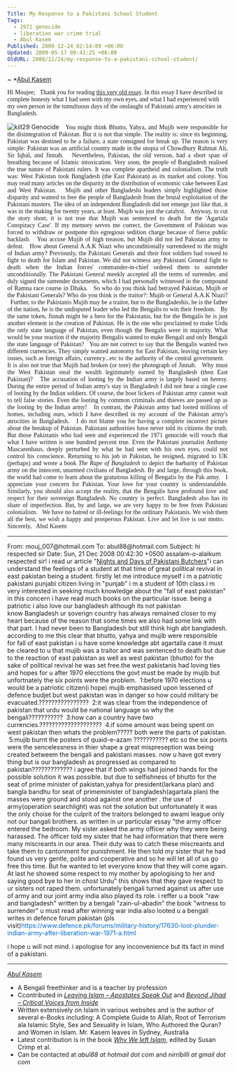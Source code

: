 ```yaml
---
Title: My Response to a Pakistani School Student
Tags:
  - 1971 genocide
  - liberation war crime trial
  - Abul Kasem
Published: 2008-12-24 02:14:09 +06:00
Updated: 2009-05-17 09:41:25 +06:00
OldURL: 2008/12/24/my-response-to-a-pakistani-school-student/
---
```


~ *[Abul Kasem](https://gold.mukto-mona.com/Articles/kasem/index.html) 

<font face="Verdana">Hi Moujee;
 
Thank you for reading <a href="https://avijit.humanists.net/26th_march/nights_and_days.htm">this very old essay</a>. In this essay I have described in complete honesty what I had seen with my own eyes, and what I had experienced with my own person in the tumultuous days of the onslaught of Pakistani army's atrocities in Bangladesh. </font>

<p align="justify"><img src="https://genocidebangladesh.org/wp-content/uploads/2007/12/kill29.jpg" alt="kill29 Genocide" title="kill29 Genocide" /><font face="Verdana">
 
You might think Bhutto, Yahya, and Mujib were responsible for the disintegration of Pakistan. But it is not that simple. The reality is: since its beginning, Pakistan was destined to be a failure, a state consigned for break up. The reason is very simple: Pakistan was an artificial country made in the utopia of Chowdhury Rahmat Ali, Sir Iqbal, and Jinnah.
 
Nevertheless, Pakistan, the old version, had a short span of breathing because of Islamic intoxication. Very soon, the people of Bangladesh realised the true nature of Pakistani rulers. It was complete apartheid and colonialism. The truth was: West Pakistan took Bangladesh (the East Pakistan) as its market and colony. You may read many articles on the disparity in the distribution of economic cake between East and West Pakistan.
 
Mujib and other Bangladeshi leaders simply highlighted those disparity and wanted to free the people of Bangladesh from the brutal exploitation of the Pakistani masters. The idea of an independent Bangladesh did not emerge just like that, it was in the making for twenty years, at least. Mujib was just the catalyst.
 
Anyway, to cut the story short, it is not true that Mujib was sentenced to death for the 'Agartala Conspiracy Case'. If my memory serves me correct, the Government of Pakistan was forced to withdraw or postpone this egregious sedition charge because of fierce public backlash.
 
You accuse Mujib of high treason, but Mujib did not led Pakistan army to defeat.
 
How about General A.A.K Niazi who unconditionally surrendered to the might of Indian army? Previously, the Pakistani Generals and their foot soldiers had vowed to fight to death for Islam and Pakistan. We did not witness any Pakistani General fight to death when the Indian forces' commander-in-chief ordered them to surrender unconditionally. The Pakistani General meekly accepted all the terms of surrender, and duly signed the surrender documents, which I had personally witnessed in the compound of Ramna race course in Dhaka.
 
So who do you think had betrayed Pakistan, Mujib or the Pakistani Generals? Who do you think is the traitor?: Mujib or General A.A.K Niazi?
 
Further, to the Pakistanis Mujib may be a traitor, but to the Bangladeshis, he is the father of the nation, he is the undisputed leader who led the Bengalis to win their freedom.
 
By the same token, Jinnah might be a hero for the Pakistanis, but for the Bengalis he is just another element in the creation of Pakistan. He is the one who proclaimed to make Urdu the only state language of Pakistan, even though the Bengalis were in majority. What would be your reaction if the majority Bengalis wanted to make Bengali and only Bengali the state language of Pakistan?
 
You are not correct to say that the Bengalis wanted two different currencies. They simply wanted autonomy for East Pakistan, leaving certain key issues, such as foreign affairs, currency...etc to the authority of the central government.
 
It is also not true that Mujib had broken (or tore) the photograph of Jinnah.
 
Why must the West Pakistan steal the wealth legitimately earned by Bangladesh (then East Pakistan)?
 
The accusation of looting by the Indian army is largely based on heresy. During the entire period of Indian army's stay in Bangladesh I did not hear a single case of looting by the Indian soldiers. Of course, the boot lickers of Pakistan army cannot wait to tell false stories. Even the looting by common criminals and thieves are passed up as the looting by the Indian army!
 
In contrast, the Pakistan army had looted millions of homes, including ours, which I have described in my account of the Pakistan army's atrocities in Bangladesh.
 
I do not blame you for having a complete incorrect picture about the breakup of Pakistan. Pakistani authorities have never told its citizens the truth. But those Pakistanis who had seen and experienced the 1971 genocide will vouch that what I have written is one hundred percent true. Even the Pakistani journalist Anthony Mascarenhaus, deeply perturbed by what he had seen with his own eyes, could not control his conscience. Returning to his job in Pakistan, he resigned, migrated to UK (perhaps) and wrote a book <em>The Rape of Bangladesh</em> to depict the barbarity of Pakistan army on the innocent, unarmed civilians of Bangladesh. By and large, through this book, the world had come to learn about the gratuitous killing of Bengalis by the Pak army.
 
I appreciate your concern for Pakistan. Your love for your country is understandable. Similarly, you should also accept the reality, that the Bengalis have profound love and respect for their sovereign Bangladesh. No country is perfect. Bangladesh also has its share of imperfection. But, by and large, we are very happy to be free from Pakistani colonialism.
 
We have no hatred or ill-feelings for the ordinary Pakistanis. We wish them all the best, we wish a happy and prosperous Pakistan. Live and let live is our motto.
 
Sincerely,
 
Abul Kasem</font>

<hr id="EC_stopSpelling" />From: mouj_007@hotmail.com
To: abul88@hotmail.com
Subject: hi respected sir
Date: Sun, 21 Dec 2008 00:42:30 +0500 <style>     #yiv1994784997 .ExternalClass .EC_hmmessage P {padding:0px;} #yiv1994784997 .ExternalClass body.EC_hmmessage {font-size:10pt;font-family:Verdana;}</style>assalam-o-alaikum
respected sir!
i read ur article "<a href="https://humanists.net/avijit/26th_march/nights_and_days.htm">Nights and Days of Pakistani Butchers</a>"i can understand the feelings of a student at that time of great political revival in east pakistan being a student.
firstly let me introduce myself i m a patriotic pakistani punjabi citizen living in "punjab" i m a student of 10th class.i m very interested in seeking much knowledge about the "fall of east pakistan" in this concern i have read much books on the particular issue. being a patriotic i also love our bangladesh although its not pakistan know Bangladesh ur soverign country has always remained closer to my heart because of the reason that some times we also had some link with that part. I had never been to Bangladesh but still think high abt bangladesh.
according to me this clear that bhutto, yahya and mujib were responsible for fall of east pakistan i u have some knowledge abt agartalla case it must be cleared to u that mujib was a traitor and was sentenced to death but due to the reaction of east pakistan as well as west pakistan (bhutto) for the sake of political revival he was set free.the west pakistanis had loving ties and hopes for u after 1970 elecctions the govt must be made by mujib but unfortnately the six points were the problem.
 1:before 1970 elections u would be a patriotic citizen(i hope) mujib emphasised upon lessened of defence budjet but west pakistan was in danger so how could military be evacuated.????????????????
 2:it was clear from the independence of pakistan that urdu would be national language so why the bengali???????????
 3:how can a country have two currencies.????????????????????
 4:if some amount was being spent on west pakistan then whats the problem????? both were the parts of pakistan.
 5:mujib burnt the posters of quaid-e-azam ???????????
etc
so the six points were the sencelessness in thier shape a great mispreseption was being created betweem the bengali and pakistani masses.
now u have got every thing but is our bangladesh as progressed as compared to pakistan?????????????
i agree that if both wings had joined hands for the possible solution it was possible.
but due to selfishness of bhutto for the seat of prime minister of pakistan,yahya for president(larkana plan) and bangla bandhu for seat of primeminister of bangladesh(agartala plan) the masses were ground and stood against one another .
the use of army(operation searchlight) was not the solution but unfortunately it was the only choise for the culprit of the traitors belonged to awami league only not our bangali brothers.
as written in ur particular essay
"the army officer entered the bedroom. My sister asked the army officer why they were being harassed. The officer told my sister that he had information that there were many miscreants in our area. Their duty was to catch these miscreants and take them to cantonment for punishment. He then told my sister that he had found us very gentle, polite and cooperative and so he will let all of us go free this time. But he wanted to let everyone know that they will come again. At last he showed some respect to my mother by apologising to her and saying good bye to her in <em>chost</em> Urdu"
this shows that they gave respect to ur sisters not raped them.
unfortunately bengali turned against us after use of army and our joint army india also played its role.
i reffer u a book "raw and bangladesh" written by a bengali "zain-ul-abadin"
the book "witness to surrender" u must read
after winning war india also looted u a bengali writes in defence forum pakistan (pls visit)<a rel="nofollow"><font color="#0068cf">https://www.defence.pk/forums/military-history/17630-loot-plunder-indian-army-after-liberation-war-1971-a.html</font></a>
 
<p class="EC_EC_postfont">i hope u will not mind. i apologise for any inconvenience but its fact in mind of a pakistani.</p>

----
*[Abul Kasem](https://gold.mukto-mona.com/Articles/kasem/index.html)*
- A Bengali freethinker and is a teacher by profession
- Ccontributed in [*Leaving Islam – Apostates Speak Out*](https://www.amazon.com/Leaving-Islam-Apostates-Speak-Out/dp/1591020689) and [*Beyond Jihad – Critical Voices from Inside*](https://www.amazon.com/gp/product/1933146192)
- Written extensively on Islam in various websites and is the author of several e-Books including: A Complete Guide to Allah, Root of Terrorism ala Islamic Style, Sex and Sexuality in Islam, Who Authored the Quran? and Women in Islam. Mr. Kasem leaves in Sydney, Australia
- Latest contribution is in the book [*Why We left Islam*](https://www.amazon.com/Why-We-Left-Islam-Muslims/dp/0979267102), edited by Susan Crimp et al.
- Can be contacted at *abul88 at hotmail dot com* and *nirribilli at gmail dot com* 
